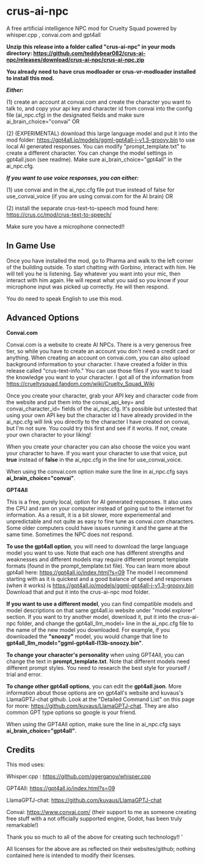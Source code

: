 # crus-ai-npc
 A free artificial intelligence NPC mod for Cruelty Squad powered by whisper.cpp , convai.com and gpt4all


**Unzip this release into a folder called "crus-ai-npc" in your mods directory: https://github.com/teddybear082/crus-ai-npc/releases/download/crus-ai-npc/crus-ai-npc.zip**


**You already need to have crus modloader or crus-vr-modloader installed to install this mod.**

***Either:***

(1) create an account at convai.com and create the character you want to talk to, and copy your api key and character id from convai into the config file (ai_npc.cfg) in the designated fields and make sure ai_brain_choice="convai" OR

(2) (EXPERIMENTAL) download this large language model and put it into the mod folder: https://gpt4all.io/models/ggml-gpt4all-j-v1.3-groovy.bin to use local AI generated responses. You can modify "prompt_template.txt" to create a different character. You can change the model settings in gpt4all.json (see readme). Make sure ai_brain_choice="gpt4all" in the ai_npc.cfg.

***If you want to use voice responses, you can either:***

(1) use convai and in the ai_npc.cfg file put true instead of false for use_convai_voice (if you are using convai.com for the AI brain) OR

(2) install the separate crus-text-to-speech mod found here: https://crus.cc/mod/crus-text-to-speech/

Make sure you have a microphone connected!!

## In Game Use

Once you have installed the mod, go to Pharma and walk to the left corner of the building outside.  To start chatting with Gorbino, interact with him.  He will tell you he is listening.  Say whatever you want into your mic, then interact with him again.  He will repeat what you said so you know if your microphone input was picked up correctly.  He will then respond.

You do need to speak English to use this mod.


## Advanced Options

**Convai.com**

Convai.com is a website to create AI NPCs.  There is a very generous free tier, so while you have to create an account you don't need a credit card or anything.  When creating an account on convai.com, you can also upload background information to your character.  I have created a folder in this release called "crus-text-info."  You can use those files if you want to load the knowledge you want to your character.  I got all of the information from https://crueltysquad.fandom.com/wiki/Cruelty_Squad_Wiki

Once you create your character, grab your API key and character code from the website and put them into the convai_api_key= and convai_character_id= fields of the ai_npc.cfg.  It's possible but untested that using your own API key but the character id I have already provided in the ai_npc.cfg will link you directly to the character I have created on convai, but I'm not sure. You could try this first and see if it works. If not, create your own character to your liking!

When you create your character you can also choose the voice you want your character to have. If you want your character to use that voice, put **true** instead of **false** in the ai_npc.cfg in the line for use_convai_voice.

When using the convai.com option make sure the line in ai_npc.cfg says **ai_brain_choice="convai"**.

**GPT4All**

This is a free, purely local, option for AI generated responses.  It also uses the CPU and ram on your computer instead of going out to the internet for information.  As a result, it is a bit slower, more experiemental and unpredictable and not quite as easy to fine tune as convai.com characters. Some older computers could have issues running it and the game at the same time. Sometimes the NPC does not respond. 

**To use the gpt4all option**, you will need to download the large language model you want to use.  Note that each one has different strengths and weaknesses and different models may require different prompt template formats (found in the prompt_template.txt file).  You can learn more about gpt4all here: https://gpt4all.io/index.html?s=09  The model I recommend starting with as it is quickest and a good balance of speed and responses (when it works) is https://gpt4all.io/models/ggml-gpt4all-j-v1.3-groovy.bin  Download that and put it into the crus-ai-npc mod folder.  

**If you want to use a different model**, you can find compatible models and model descriptions on that same gpt4all.io website under "model explorer" section.  If you want to try another model, download it, put it into the crus-ai-npc folder, and change the gpt4all_llm_model= line in the ai_npc.cfg file to the name of the new model you downloaded.  For example, if you downloaded the **"snoozy"** model, you would change that line to **gpt4all_llm_model="ggml-gpt4all-l13b-snoozy.bin"**.

**To change your character's personality** when using GPT4All, you can change the text in **prompt_template.txt**.  Note that different models need different prompt styles. You need to research the best style for yourself / trial and error.

**To change other gpt4all options**, you can edit the **gpt4all.json**.  More information about those options are on gpt4all's website and kuvaus's LlamaGPTJ-chat github.  Look at the "Detailed Command List" on this page for more: https://github.com/kuvaus/LlamaGPTJ-chat. They are also common GPT type options so google is your friend.

When using the GPT4All option, make sure the line in ai_npc.cfg says **ai_brain_choice="gpt4all"**.

## Credits

This mod uses:

Whisper.cpp : https://github.com/ggerganov/whisper.cpp  

GPT4All: https://gpt4all.io/index.html?s=09

LlamaGPTJ-chat: https://github.com/kuvaus/LlamaGPTJ-chat

Convai: https://www.convai.com/  (their support to me as someone creating free stuff with a not officially supported engine, Godot, has been truly remarkable!)

Thank you so much to all of the above for creating such technology!!  '

All licenses for the above are as reflected on their websites/github; nothing contained here is intended to modify their licenses.
